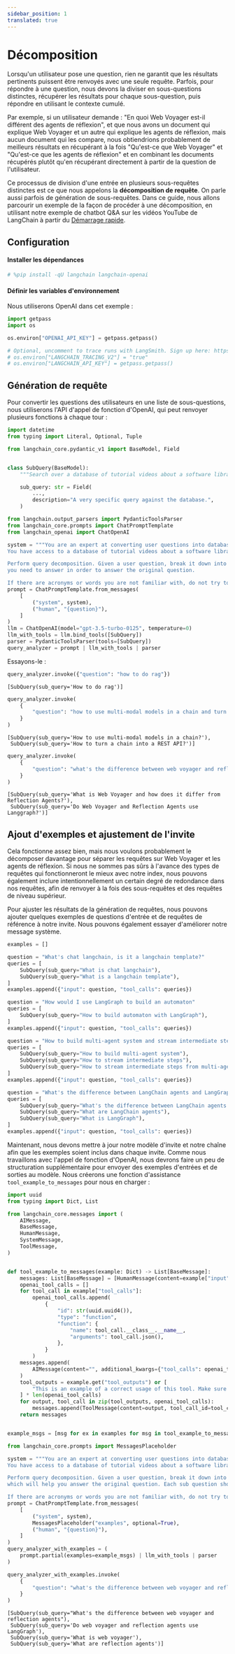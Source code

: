 ```yaml
---
sidebar_position: 1
translated: true
---
```


# Décomposition

Lorsqu'un utilisateur pose une question, rien ne garantit que les résultats pertinents puissent être renvoyés avec une seule requête. Parfois, pour répondre à une question, nous devons la diviser en sous-questions distinctes, récupérer les résultats pour chaque sous-question, puis répondre en utilisant le contexte cumulé.

Par exemple, si un utilisateur demande : "En quoi Web Voyager est-il différent des agents de réflexion", et que nous avons un document qui explique Web Voyager et un autre qui explique les agents de réflexion, mais aucun document qui les compare, nous obtiendrions probablement de meilleurs résultats en récupérant à la fois "Qu'est-ce que Web Voyager" et "Qu'est-ce que les agents de réflexion" et en combinant les documents récupérés plutôt qu'en récupérant directement à partir de la question de l'utilisateur.

Ce processus de division d'une entrée en plusieurs sous-requêtes distinctes est ce que nous appelons la **décomposition de requête**. On parle aussi parfois de génération de sous-requêtes. Dans ce guide, nous allons parcourir un exemple de la façon de procéder à une décomposition, en utilisant notre exemple de chatbot Q&A sur les vidéos YouTube de LangChain à partir du [Démarrage rapide](/docs/use_cases/query_analysis/quickstart).

## Configuration

#### Installer les dépendances

```python
# %pip install -qU langchain langchain-openai
```

#### Définir les variables d'environnement

Nous utiliserons OpenAI dans cet exemple :

```python
import getpass
import os

os.environ["OPENAI_API_KEY"] = getpass.getpass()

# Optional, uncomment to trace runs with LangSmith. Sign up here: https://smith.langchain.com.
# os.environ["LANGCHAIN_TRACING_V2"] = "true"
# os.environ["LANGCHAIN_API_KEY"] = getpass.getpass()
```

## Génération de requête

Pour convertir les questions des utilisateurs en une liste de sous-questions, nous utiliserons l'API d'appel de fonction d'OpenAI, qui peut renvoyer plusieurs fonctions à chaque tour :

```python
import datetime
from typing import Literal, Optional, Tuple

from langchain_core.pydantic_v1 import BaseModel, Field


class SubQuery(BaseModel):
    """Search over a database of tutorial videos about a software library."""

    sub_query: str = Field(
        ...,
        description="A very specific query against the database.",
    )
```

```python
from langchain.output_parsers import PydanticToolsParser
from langchain_core.prompts import ChatPromptTemplate
from langchain_openai import ChatOpenAI

system = """You are an expert at converting user questions into database queries. \
You have access to a database of tutorial videos about a software library for building LLM-powered applications. \

Perform query decomposition. Given a user question, break it down into distinct sub questions that \
you need to answer in order to answer the original question.

If there are acronyms or words you are not familiar with, do not try to rephrase them."""
prompt = ChatPromptTemplate.from_messages(
    [
        ("system", system),
        ("human", "{question}"),
    ]
)
llm = ChatOpenAI(model="gpt-3.5-turbo-0125", temperature=0)
llm_with_tools = llm.bind_tools([SubQuery])
parser = PydanticToolsParser(tools=[SubQuery])
query_analyzer = prompt | llm_with_tools | parser
```

Essayons-le :

```python
query_analyzer.invoke({"question": "how to do rag"})
```

```output
[SubQuery(sub_query='How to do rag')]
```

```python
query_analyzer.invoke(
    {
        "question": "how to use multi-modal models in a chain and turn chain into a rest api"
    }
)
```

```output
[SubQuery(sub_query='How to use multi-modal models in a chain?'),
 SubQuery(sub_query='How to turn a chain into a REST API?')]
```

```python
query_analyzer.invoke(
    {
        "question": "what's the difference between web voyager and reflection agents? do they use langgraph?"
    }
)
```

```output
[SubQuery(sub_query='What is Web Voyager and how does it differ from Reflection Agents?'),
 SubQuery(sub_query='Do Web Voyager and Reflection Agents use Langgraph?')]
```

## Ajout d'exemples et ajustement de l'invite

Cela fonctionne assez bien, mais nous voulons probablement le décomposer davantage pour séparer les requêtes sur Web Voyager et les agents de réflexion. Si nous ne sommes pas sûrs à l'avance des types de requêtes qui fonctionneront le mieux avec notre index, nous pouvons également inclure intentionnellement un certain degré de redondance dans nos requêtes, afin de renvoyer à la fois des sous-requêtes et des requêtes de niveau supérieur.

Pour ajuster les résultats de la génération de requêtes, nous pouvons ajouter quelques exemples de questions d'entrée et de requêtes de référence à notre invite. Nous pouvons également essayer d'améliorer notre message système.

```python
examples = []
```

```python
question = "What's chat langchain, is it a langchain template?"
queries = [
    SubQuery(sub_query="What is chat langchain"),
    SubQuery(sub_query="What is a langchain template"),
]
examples.append({"input": question, "tool_calls": queries})
```

```python
question = "How would I use LangGraph to build an automaton"
queries = [
    SubQuery(sub_query="How to build automaton with LangGraph"),
]
examples.append({"input": question, "tool_calls": queries})
```

```python
question = "How to build multi-agent system and stream intermediate steps from it"
queries = [
    SubQuery(sub_query="How to build multi-agent system"),
    SubQuery(sub_query="How to stream intermediate steps"),
    SubQuery(sub_query="How to stream intermediate steps from multi-agent system"),
]
examples.append({"input": question, "tool_calls": queries})
```

```python
question = "What's the difference between LangChain agents and LangGraph?"
queries = [
    SubQuery(sub_query="What's the difference between LangChain agents and LangGraph?"),
    SubQuery(sub_query="What are LangChain agents"),
    SubQuery(sub_query="What is LangGraph"),
]
examples.append({"input": question, "tool_calls": queries})
```

Maintenant, nous devons mettre à jour notre modèle d'invite et notre chaîne afin que les exemples soient inclus dans chaque invite. Comme nous travaillons avec l'appel de fonction d'OpenAI, nous devrons faire un peu de structuration supplémentaire pour envoyer des exemples d'entrées et de sorties au modèle. Nous créerons une fonction d'assistance `tool_example_to_messages` pour nous en charger :

```python
import uuid
from typing import Dict, List

from langchain_core.messages import (
    AIMessage,
    BaseMessage,
    HumanMessage,
    SystemMessage,
    ToolMessage,
)


def tool_example_to_messages(example: Dict) -> List[BaseMessage]:
    messages: List[BaseMessage] = [HumanMessage(content=example["input"])]
    openai_tool_calls = []
    for tool_call in example["tool_calls"]:
        openai_tool_calls.append(
            {
                "id": str(uuid.uuid4()),
                "type": "function",
                "function": {
                    "name": tool_call.__class__.__name__,
                    "arguments": tool_call.json(),
                },
            }
        )
    messages.append(
        AIMessage(content="", additional_kwargs={"tool_calls": openai_tool_calls})
    )
    tool_outputs = example.get("tool_outputs") or [
        "This is an example of a correct usage of this tool. Make sure to continue using the tool this way."
    ] * len(openai_tool_calls)
    for output, tool_call in zip(tool_outputs, openai_tool_calls):
        messages.append(ToolMessage(content=output, tool_call_id=tool_call["id"]))
    return messages


example_msgs = [msg for ex in examples for msg in tool_example_to_messages(ex)]
```

```python
from langchain_core.prompts import MessagesPlaceholder

system = """You are an expert at converting user questions into database queries. \
You have access to a database of tutorial videos about a software library for building LLM-powered applications. \

Perform query decomposition. Given a user question, break it down into the most specific sub questions you can \
which will help you answer the original question. Each sub question should be about a single concept/fact/idea.

If there are acronyms or words you are not familiar with, do not try to rephrase them."""
prompt = ChatPromptTemplate.from_messages(
    [
        ("system", system),
        MessagesPlaceholder("examples", optional=True),
        ("human", "{question}"),
    ]
)
query_analyzer_with_examples = (
    prompt.partial(examples=example_msgs) | llm_with_tools | parser
)
```

```python
query_analyzer_with_examples.invoke(
    {
        "question": "what's the difference between web voyager and reflection agents? do they use langgraph?"
    }
)
```

```output
[SubQuery(sub_query="What's the difference between web voyager and reflection agents"),
 SubQuery(sub_query='Do web voyager and reflection agents use LangGraph'),
 SubQuery(sub_query='What is web voyager'),
 SubQuery(sub_query='What are reflection agents')]
```
